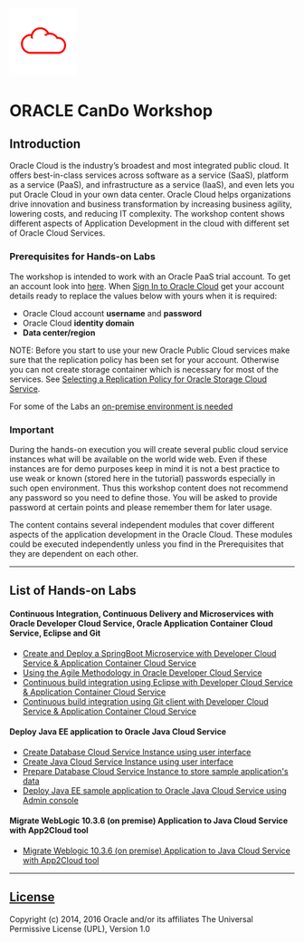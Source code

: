 ![](common/images/customer.logo.png)
---
# ORACLE CanDo Workshop #

## Introduction ##

Oracle Cloud is the industry’s broadest and most integrated public cloud. It offers best-in-class services across software as a service (SaaS), platform as a service (PaaS), and infrastructure as a service (IaaS), and even lets you put Oracle Cloud in your own data center. Oracle Cloud helps organizations drive innovation and business transformation by increasing business agility, lowering costs, and reducing IT complexity. The workshop content shows different aspects of Application Development in the cloud with different set of Oracle Cloud Services.

### Prerequisites for Hands-on Labs ###

The workshop is intended to work with an Oracle PaaS trial account. To get an account look into [here](common/request.for.trial.md). When [Sign In to Oracle Cloud](common/sign.in.to.oracle.cloud.md) get your account details ready to replace the values below with yours when it is required:

+ Oracle Cloud account **username** and **password**
+ Oracle Cloud **identity domain**
+ **Data center/region**

NOTE: Before you start to use your new Oracle Public Cloud services make sure that the replication policy has been set for your account. Otherwise you can not create storage container which is necessary for most of the services. See [Selecting a Replication Policy for Oracle Storage Cloud Service](https://docs.oracle.com/en/cloud/iaas/storage-cloud/cssto/selecting-replication-policy-your-service-instance.html).

For some of the Labs an [on-premise environment is needed](common/vbox.vm.md)

### Important ###

During the hands-on execution you will create several public cloud service instances what will be available on the world wide web. Even if these instances are for demo purposes keep in mind it is not a best practice to use weak or known (stored here in the tutorial) passwords especially in such open environment. Thus this workshop content does not recommend any password so you need to define those. You will be asked to provide password at certain points and please remember them  for  later usage.

The content contains several independent modules that cover different aspects of the application development in the Oracle Cloud. These modules could be executed independently unless you find in the Prerequisites that they are dependent on each other.

----

## List of Hands-on Labs ##


#### Continuous Integration, Continuous Delivery and Microservices with Oracle Developer Cloud Service, Oracle Application Container Cloud Service, Eclipse and Git ####

+ [Create and Deploy a SpringBoot Microservice with Developer Cloud Service & Application Container Cloud Service](springboot-sample/README.md)
+ [Using the Agile Methodology in Oracle Developer Cloud Service](agile/README.md)
+ [Continuous build integration using Eclipse with Developer Cloud Service & Application Container Cloud Service](oepe/README.md)
+ [Continuous build integration using Git client with Developer Cloud Service & Application Container Cloud Service](gitclient/README.md)


#### Deploy Java EE application to Oracle Java Cloud Service ####

+ [Create Database Cloud Service Instance using user interface](dbcs-create/README.md)
+ [Create Java Cloud Service Instance using user interface](jcs-create/README.md)
+ [Prepare Database Cloud Service Instance to store sample application's data](dbcs-prepare/README.md)
+ [Deploy Java EE sample application to Oracle Java Cloud Service using Admin console](jcs-deploy/README.md)


#### Migrate WebLogic 10.3.6 (on premise) Application to Java Cloud Service with App2Cloud tool ####

+ [Migrate Weblogic 10.3.6 (on premise) Application to Java Cloud Service with App2Cloud tool](app-2-cloud/README.md)


---

## [License](LICENSE.md)
Copyright (c) 2014, 2016 Oracle and/or its affiliates
The Universal Permissive License (UPL), Version 1.0
